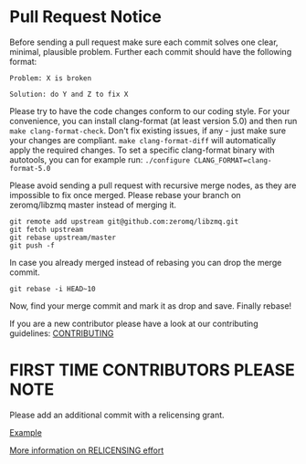# Pull Request Notice

Before sending a pull request make sure each commit solves one clear, minimal,
plausible problem. Further each commit should have the following format:

```
Problem: X is broken

Solution: do Y and Z to fix X
```

Please try to have the code changes conform to our coding style. For your
convenience, you can install clang-format (at least version 5.0) and then
run ```make clang-format-check```. Don't fix existing issues, if any - just
make sure your changes are compliant. ```make clang-format-diff``` will
automatically apply the required changes.
To set a specific clang-format binary with autotools, you can for example
run: ```./configure CLANG_FORMAT=clang-format-5.0```

Please avoid sending a pull request with recursive merge nodes, as they
are impossible to fix once merged. Please rebase your branch on
zeromq/libzmq master instead of merging it.

```
git remote add upstream git@github.com:zeromq/libzmq.git
git fetch upstream
git rebase upstream/master
git push -f
```

In case you already merged instead of rebasing you can drop the merge commit.

```
git rebase -i HEAD~10
```

Now, find your merge commit and mark it as drop and save. Finally rebase!

If you are a new contributor please have a look at our contributing guidelines:
[CONTRIBUTING](http://zeromq.org/docs:contributing)

# FIRST TIME CONTRIBUTORS PLEASE NOTE

Please add an additional commit with a relicensing grant.

[Example](https://github.com/zeromq/libzmq/commit/fecbd42dbe45455fff3b6456350ceca047b82050)

[More information on RELICENSING effort](https://github.com/zeromq/libzmq/tree/master/RELICENSE/README.md)

